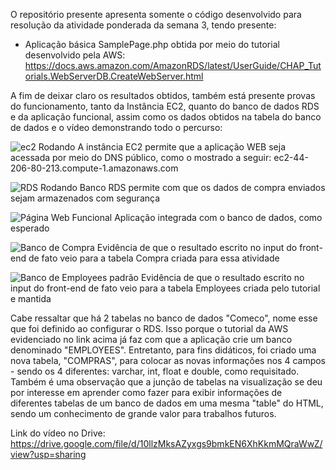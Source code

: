 O repositório presente apresenta somente o código desenvolvido para resolução da atividade ponderada da semana 3, tendo presente:

- Aplicação básica SamplePage.php obtida por meio do tutorial desenvolvido pela AWS: https://docs.aws.amazon.com/AmazonRDS/latest/UserGuide/CHAP_Tutorials.WebServerDB.CreateWebServer.html

A fim de deixar claro os resultados obtidos, também está presente provas do funcionamento, tanto da Instância EC2, quanto do banco de dados RDS e da aplicação funcional, assim como os dados obtidos na tabela do banco de dados e o vídeo demonstrando todo o percurso:

![ec2 Rodando](/var/www/html/ponderada-sem-03-m7/ec2Rodando.png)
A instância EC2 permite que a aplicação WEB seja acessada por meio do DNS público, como o mostrado a seguir: ec2-44-206-80-213.compute-1.amazonaws.com

![RDS Rodando](/var/www/html/ponderada-sem-03-m7/RDSRodando.png)
Banco RDS permite com que os dados de compra enviados sejam armazenados com segurança

![Página Web Funcional](/var/www/html/ponderada-sem-03-m7/paginaWeb.png)
Aplicação integrada com o banco de dados, como esperado

![Banco de Compra](/var/www/html/ponderada-sem-03-m7/bancoCompra.png)
Evidência de que o resultado escrito no input do front-end de fato veio para a tabela Compra criada para essa atividade

![Banco de Employees padrão](/var/www/html/ponderada-sem-03-m7/bancoEmployees.png)
Evidência de que o resultado escrito no input do front-end de fato veio para a tabela Employees criada pelo tutorial e mantida


Cabe ressaltar que há 2 tabelas no banco de dados "Comeco", nome esse que foi definido ao configurar o RDS. Isso porque o tutorial da AWS evidenciado no link acima já faz com que a aplicação crie um banco denominado "EMPLOYEES". Entretanto, para fins didáticos, foi criado uma nova tabela, "COMPRAS", para colocar as novas informações nos 4 campos - sendo os 4 diferentes: varchar, int, float e double, como requisitado. 
Também é uma observação que a junção de tabelas na visualização se deu por interesse em aprender como fazer para exibir informações de diferentes tabelas de um banco de dados em uma mesma "table" do HTML, sendo um conhecimento de grande valor para trabalhos futuros.

Link do vídeo no Drive:
https://drive.google.com/file/d/10llzMksAZyxgs9bmkEN6XhKkmMQraWwZ/view?usp=sharing